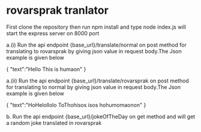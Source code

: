 # rovarsprak tranlator

First clone the repository then run npm install and type node index.js will start the express server on 8000 port

a.(i) Run the api endpoint {base_url}/translate/normal on post method for translating to rovarsprak by giving json value in request body.The Json example is given below

   {
    "text":"Hello This is humaon"
   }
   
a.(ii) Run the api endpoint {base_url}/translate/rovarsprak on post method for translating to normal by  giving json value in request body.The Json example is given below

   {
    "text":"HoHelollolo ToThohisos isos hohumomaonon"
   } 
   
b. Run the api endpoint {base_url}/jokeOfTheDay on get method and will get a random joke translated in rovarsprak

